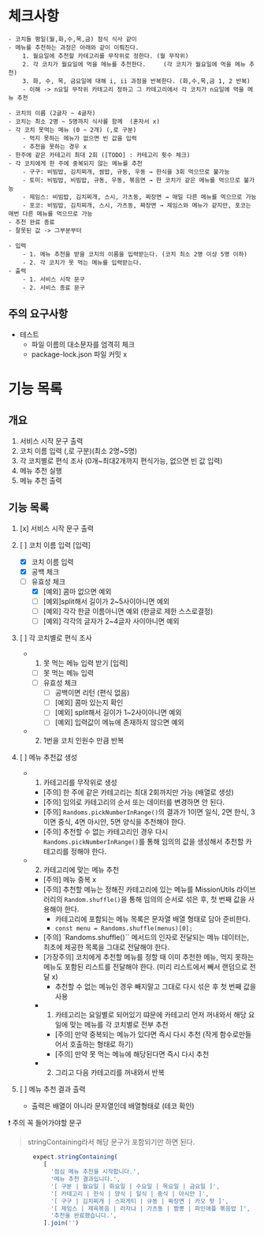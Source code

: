 # 체크사항

    - 코치들 평일(월,화,수,목,금) 점식 식사 같이
    - 메뉴를 추천하는 과정은 아래와 같이 이뤄진다.
        1. 월요일에 추천할 카테고리를 무작위로 정한다. (월 무작위)
        2. 각 코치가 월요일에 먹을 메뉴를 추천한다.     (각 코치가 월요일에 먹을 메뉴 추천)
        3. 화, 수, 목, 금요일에 대해 i, ii 과정을 반복한다. (화,수,목,금 1, 2 반복)
        - 이해 -> n요일 무작위 카테고리 정하고 그 카테고리에서 각 코치가 n요일에 먹을 메뉴 추천

    - 코치의 이름 (2글자 ~ 4글자)
    - 코치는 최소 2명 ~ 5명까지 식사를 함께  (혼자서 x)
    - 각 코치 못먹는 메뉴 (0 ~ 2개) (,로 구분)
        - 먹지 못하는 메뉴가 없으면 빈 값을 입력
        - 추천을 못하는 경우 x
    - 한주에 같은 카테고리 최대 2회 ([TODO] : 카테고리 횟수 체크)
    - 각 코치에게 한 주에 중복되지 않는 메뉴를 추천
        - 구구: 비빔밥, 김치찌개, 쌈밥, 규동, 우동 → 한식을 3회 먹으므로 불가능
        - 토미: 비빔밥, 비빔밥, 규동, 우동, 볶음면 → 한 코치가 같은 메뉴를 먹으므로 불가능
        - 제임스: 비빔밥, 김치찌개, 스시, 가츠동, 짜장면 → 매일 다른 메뉴를 먹으므로 가능
        - 포코: 비빔밥, 김치찌개, 스시, 가츠동, 짜장면 → 제임스와 메뉴가 같지만, 포코는 매번 다른 메뉴를 먹으므로 가능
    - 추천 완료 종료
    - 잘못된 값 -> 그부분부터

    - 입력
        - 1. 메뉴 추천을 받을 코치의 이름을 입력받는다. (코치 최소 2명 이상 5명 이하)
        - 2. 각 코치가 못 먹는 메뉴를 입력받는다.
    - 출력
        - 1. 서비스 시작 문구
        - 2. 서비스 종료 문구

## 주의 요구사항

- 테스트
  - 파일 이름의 대소문자를 엄격히 체크
  - package-lock.json 파일 커밋 x

# 기능 목록

## 개요

1. 서비스 시작 문구 출력
2. 코치 이름 입력 (,로 구분)(최소 2명~5명)
3. 각 코치별로 편식 조사 (0개~최대2개까지 편식가능, 없으면 빈 값 입력)
4. 메뉴 추천 실행
5. 메뉴 추천 출력

## 기능 목록

1. [x] 서비스 시작 문구 출력

2. [ ] 코치 이름 입력 [입력]

   - [x] 코치 이름 입력
   - [x] 공백 체크
   - [ ] 유효성 체크
     - [x] [예외] 콤마 없으면 예외
     - [ ] [예외]split해서 길이가 2~5사이아니면 예외
     - [ ] [예외] 각각 한글 이름아니면 예외 (한글로 제한 스스로결정)
     - [ ] [예외] 각각의 글자가 2~4글자 사이아니면 예외

3. [ ] 각 코치별로 편식 조사

   - 1. 못 먹는 메뉴 입력 받기 [입력]
     - [ ] 못 먹는 메뉴 입력
     - [ ] 유효성 체크
       - [ ] 공백이면 리턴 (편식 없음)
       - [ ] [예외] 콤마 있는지 확인
       - [ ] [예외] split해서 길이가 1~2사이아니면 예외
       - [ ] [예외] 입력값이 메뉴에 존재하지 않으면 예외
   - 2. 1번을 코치 인원수 만큼 반복

4. [ ] 메뉴 추천값 생성

   - 1. 카테고리를 무작위로 생성

     - [주의] 한 주에 같은 카테고리는 최대 2회까지만 가능 (배열로 생성)
     - [주의] 임의로 카테고리의 순서 또는 데이터를 변경하면 안 된다.
     - [주의] `Randoms.pickNumberInRange()`의 결과가 1이면 일식, 2면 한식, 3이면 중식, 4면 아시안, 5면 양식을 추천해야 한다.
     - [주의] 추천할 수 없는 카테고리인 경우 다시 `Randoms.pickNumberInRange()`를 통해 임의의 값을 생성해서 추천할 카테고리를 정해야 한다.

   - 2. 카테고리에 맞는 메뉴 추천
     - [주의] 메뉴 중복 x
     - [주의] 추천할 메뉴는 정해진 카테고리에 있는 메뉴를 MissionUtils 라이브러리의 `Random.shuffle()`을 통해 임의의 순서로 섞은 후, 첫 번째 값을 사용해야 한다.
       - 카테고리에 포함되는 메뉴 목록은 문자열 배열 형태로 담아 준비한다.
       - `const menu = Randoms.shuffle(menus)[0];`
     - [주의] `Randoms.shuffle()`` 메서드의 인자로 전달되는 메뉴 데이터는, 최초에 제공한 목록을 그대로 전달해야 한다.
     - [가장주의] 코치에게 추천할 메뉴를 정할 때 이미 추천한 메뉴, 먹지 못하는 메뉴도 포함된 리스트를 전달해야 한다. (미리 리스트에서 빼서 랜덤으로 전달 x)
       - 추천할 수 없는 메뉴인 경우 빼지말고 그대로 다시 섞은 후 첫 번째 값을 사용
     - 1. 카테고리는 요일별로 되어있기 땨문에 카테고리 먼저 꺼내와서 해당 요일에 맞는 메뉴를 각 코치별로 전부 추천
       - [주의] 만약 중복되는 메뉴가 있다면 즉시 다시 추천 (작게 함수로만들어서 호출하는 형태로 하기)
       - [주의] 만약 못 먹는 메뉴에 해당된다면 즉시 다시 추천
     - 2. 그리고 다음 카테고리를 꺼내와서 반복

5. [ ] 메뉴 추천 결과 출력
   - 출력은 배열이 아니라 문자열인데 배열형태로 (테코 확인)

❗️ 주의 꼭 들어가야할 문구

> stringContaining라서 해당 문구가 포함되기만 하면 된다.

```js
       expect.stringContaining(
          [
            '점심 메뉴 추천을 시작합니다.',
            '메뉴 추천 결과입니다.',
            '[ 구분 | 월요일 | 화요일 | 수요일 | 목요일 | 금요일 ]',
            '[ 카테고리 | 한식 | 양식 | 일식 | 중식 | 아시안 ]',
            '[ 구구 | 김치찌개 | 스파게티 | 규동 | 짜장면 | 카오 팟 ]',
            '[ 제임스 | 제육볶음 | 라자냐 | 가츠동 | 짬뽕 | 파인애플 볶음밥 ]',
            '추천을 완료했습니다.',
          ].join('')
```
